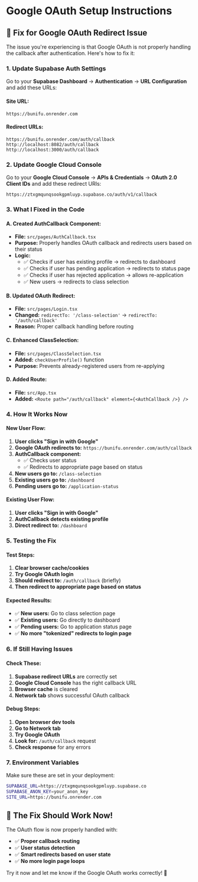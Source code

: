 # Google OAuth Setup Instructions

## 🔧 **Fix for Google OAuth Redirect Issue**

The issue you're experiencing is that Google OAuth is not properly handling the callback after authentication. Here's how to fix it:

### **1. Update Supabase Auth Settings**

Go to your **Supabase Dashboard** → **Authentication** → **URL Configuration** and add these URLs:

#### **Site URL:**
```
https://bunifu.onrender.com
```

#### **Redirect URLs:**
```
https://bunifu.onrender.com/auth/callback
http://localhost:8082/auth/callback
http://localhost:3000/auth/callback
```

### **2. Update Google Cloud Console**

Go to your **Google Cloud Console** → **APIs & Credentials** → **OAuth 2.0 Client IDs** and add these redirect URIs:

```
https://ztxgmqunqsookgpmluyp.supabase.co/auth/v1/callback
```

### **3. What I Fixed in the Code**

#### **A. Created AuthCallback Component:**
- **File:** `src/pages/AuthCallback.tsx`
- **Purpose:** Properly handles OAuth callback and redirects users based on their status
- **Logic:** 
  - ✅ Checks if user has existing profile → redirects to dashboard
  - ✅ Checks if user has pending application → redirects to status page
  - ✅ Checks if user has rejected application → allows re-application
  - ✅ New users → redirects to class selection

#### **B. Updated OAuth Redirect:**
- **File:** `src/pages/Login.tsx`
- **Changed:** `redirectTo: '/class-selection'` → `redirectTo: '/auth/callback'`
- **Reason:** Proper callback handling before routing

#### **C. Enhanced ClassSelection:**
- **File:** `src/pages/ClassSelection.tsx`
- **Added:** `checkUserProfile()` function
- **Purpose:** Prevents already-registered users from re-applying

#### **D. Added Route:**
- **File:** `src/App.tsx`
- **Added:** `<Route path="/auth/callback" element={<AuthCallback />} />`

### **4. How It Works Now**

#### **New User Flow:**
1. **User clicks "Sign in with Google"**
2. **Google OAuth redirects to:** `https://bunifu.onrender.com/auth/callback`
3. **AuthCallback component:**
   - ✅ Checks user status
   - ✅ Redirects to appropriate page based on status
4. **New users go to:** `/class-selection`
5. **Existing users go to:** `/dashboard`
6. **Pending users go to:** `/application-status`

#### **Existing User Flow:**
1. **User clicks "Sign in with Google"**
2. **AuthCallback detects existing profile**
3. **Direct redirect to:** `/dashboard`

### **5. Testing the Fix**

#### **Test Steps:**
1. **Clear browser cache/cookies**
2. **Try Google OAuth login**
3. **Should redirect to:** `/auth/callback` (briefly)
4. **Then redirect to appropriate page based on status**

#### **Expected Results:**
- ✅ **New users:** Go to class selection page
- ✅ **Existing users:** Go directly to dashboard
- ✅ **Pending users:** Go to application status page
- ✅ **No more "tokenized" redirects to login page**

### **6. If Still Having Issues**

#### **Check These:**
1. **Supabase redirect URLs** are correctly set
2. **Google Cloud Console** has the right callback URL
3. **Browser cache** is cleared
4. **Network tab** shows successful OAuth callback

#### **Debug Steps:**
1. **Open browser dev tools**
2. **Go to Network tab**
3. **Try Google OAuth**
4. **Look for:** `/auth/callback` request
5. **Check response** for any errors

### **7. Environment Variables**

Make sure these are set in your deployment:

```bash
SUPABASE_URL=https://ztxgmqunqsookgpmluyp.supabase.co
SUPABASE_ANON_KEY=your_anon_key
SITE_URL=https://bunifu.onrender.com
```

## 🚀 **The Fix Should Work Now!**

The OAuth flow is now properly handled with:
- ✅ **Proper callback routing**
- ✅ **User status detection**
- ✅ **Smart redirects based on user state**
- ✅ **No more login page loops**

Try it now and let me know if the Google OAuth works correctly! 🎉
